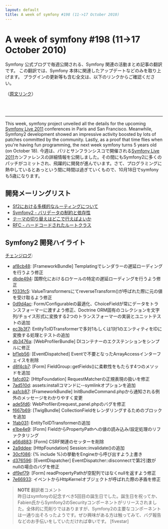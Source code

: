 ```yaml
---
layout: default
title: A week of symfony #198 (11->17 October 2010)
---
```


A week of symfony #198 (11->17 October 2010)
============================================

Symfony 公式ブログで毎週公開される、Symfony 関連の活動まとめ記事の翻訳です。
この翻訳では、Symfony 本体に関連したアップデートなどのみを取り上げます。
プラグインの更新等も含む全文は、以下のリンクからご確認ください。

（[原文リンク](http://www.symfony-project.org/blog/2010/10/17/a-week-of-symfony-198-11-17-october-2010)）

<br />
<br />
<hr />

This week, symfony project unveiled all the details for the upcoming <a href="http://www.symfony-live.com/">Symfony Live 2011</a> conferences in Paris and San Francisco. Meanwhile, Symfony2 development showed an impressive activity boosted by lots of patches committed by the community. Lastly, as a proof that time flies when you're having fun programming, the next week symfony turns 5 years old (on October 18).
今週は、パリとサンフランシスコで開催される<a href="http://www.symfony-live.com/">Symfony Live 2011</a>カンファレンスの詳細情報を公開しました。その間にもSymfony2に多くのパッチがコミットされ、飛躍的に開発が進んでいます。さて、プログラミングに熱中しているとあっという間に時間は過ぎていくもので、10月18日でsymfonyも5歳になります。
 
開発メーリングリスト
------------------------

  * [Sf2における多様的なルーティングについて](http://groups.google.com/group/symfony-devs/browse_thread/thread/74bdcfdad018cd10)
  * [Symfony2 - バリデータの制約と依存性](http://groups.google.com/group/symfony-devs/browse_thread/thread/944d9d42f7de4ba9)
  * [テーマの切り替えはどこで行えばよいか](http://groups.google.com/group/symfony-devs/browse_thread/thread/f7894031a34aa966)
  * [RFC - ハードコードされたルートクラス](http://groups.google.com/group/symfony-devs/browse_thread/thread/dd4049cffdf81207)

Symfony2 開発ハイライト
-------------------------------

[チェンジログ](http://github.com/symfony/symfony/commits/master):

  * [af8cb48](http://github.com/symfony/symfony/commit/af8cb480a3e9f77a8788ea1b80b2bba4399c337f "af8cb480a3e9f77a8788ea1b80b2bba4399c337f commit on github"): \[FrameworkBundle\] Templatingでレンダラーの遅延ローディングを行うよう修正
  * [dbde494](http://github.com/symfony/symfony/commit/dbde494424d89f50b8614f2e50040dcd21c17f7a "dbde494424d89f50b8614f2e50040dcd21c17f7a commit on github"): 国際化におけるロケールの特定の遅延ローディングを行うよう修正
  * [f033fc5](http://github.com/symfony/symfony/commit/f033fc5578b0a2953fe5e95bac6c99766c28625e "f033fc5578b0a2953fe5e95bac6c99766c28625e commit on github"): ValueTransformersにてreverseTransform()が呼ばれた際に元の値を受け取るよう修正
  * [0d9d4ac](http://github.com/symfony/symfony/commit/0d9d4ac583ad73859880973d3ffcc8f90866cbf3 "0d9d4ac583ad73859880973d3ffcc8f90866cbf3 commit on github"): Form/Configurableの最適化、ChoiceFieldが常にデータをトランスフォーマーに渡すよう修正、Doctrine ORM固有のコレクションを文字列/チョイス形式に変換する2つのトランスフォーマーの実装とユニットテストの追加
  * [ec3b3f7](http://github.com/symfony/symfony/commit/ec3b3f7637c94be6e9be4c8061b35f9e10129a6d "ec3b3f7637c94be6e9be4c8061b35f9e10129a6d commit on github"): EntityToIDTransformerで多対1もしくは1対1のエンティティをIDに変換する処理とテストの追加
  * [db3476a](http://github.com/symfony/symfony/commit/db3476aeaa74a6b888e60381929dda8a92c7491a "db3476aeaa74a6b888e60381929dda8a92c7491a commit on github"): \[WebProfilerBundle\] DIコンテナーのエクステンションをシンプルに修正
  * [bf1eb56](http://github.com/symfony/symfony/commit/bf1eb56a34cf8aa809150f28c5dfc2ca04593c73 "bf1eb56a34cf8aa809150f28c5dfc2ca04593c73 commit on github"): \[EventDispatched\] Eventで不要となったArrayAccessインターフェイスを削除
  * [d8f4cb7](http://github.com/symfony/symfony/commit/d8f4cb79c92f631d3de2bcc719a8a38245c42c14 "d8f4cb79c92f631d3de2bcc719a8a38245c42c14 commit on github"): \[Form\] FieldGroup::getFields()に柔軟性をもたらす4つのメソッドを追加
  * [fafcd02](http://github.com/symfony/symfony/commit/fafcd02684ef4029beb40b11ca72dabe2eabff2f "fafcd02684ef4029beb40b11ca72dabe2eabff2f commit on github"): \[HttpFoundation\] RequestMatcherの正規表現の扱いを修正
  * [7ad510d](http://github.com/symfony/symfony/commit/7ad510d6ef66ba7471d8d4e7fee003752c0618f9 "7ad510d6ef66ba7471d8d4e7fee003752c0618f9 commit on github"): assets:installコマンドに--symlinkオプションを追加
  * [aa1cb87](http://github.com/symfony/symfony/commit/aa1cb87f603ef87f5b5c0506ffa92e0387debf39 "aa1cb87f603ef87f5b5c0506ffa92e0387debf39 commit on github"): \[FrameworkBundle\] InitBundleCommand.phpから通知される例外のメッセージをわかりやすく変更
  * [ade5fd6](http://github.com/symfony/symfony/commit/ade5fd6574d8c17537a058d055d78489505e6992 "ade5fd6574d8c17537a058d055d78489505e6992 commit on github"): WebProfilerのrequest_panel.phpのバグを修正
  * [f667b69](http://github.com/symfony/symfony/commit/f667b6928fa481745ca4c942b79b66a7b394a5ad "f667b6928fa481745ca4c942b79b66a7b394a5ad commit on github"): \[TwigBundle\] CollectionFieldをレンダリングするためのブロックを追加
  * [1fab031](http://github.com/symfony/symfony/commit/1fab031d4d91719d49d42e6edcdc8d6da4f10339 "1fab031d4d91719d49d42e6edcdc8d6da4f10339 commit on github"): EntityToIDTransformerの追加
  * [e1be4e9](http://github.com/symfony/symfony/commit/e1be4e96899bfb03193c83b0c979c45e462e0436 "e1be4e96899bfb03193c83b0c979c45e462e0436 commit on github"): \[Form\] FieldからPropertyPathへの値の読み込み/設定処理のリファクタリング
  * [a66d883](http://github.com/symfony/symfony/commit/a66d883afd1cf69f5879734e7b6d7a2b75ebbfcd "a66d883afd1cf69f5879734e7b6d7a2b75ebbfcd commit on github"): \[Form\] CSRF関連のセッターを削除
  * [2a9ddee](http://github.com/symfony/symfony/commit/2a9ddee162e184efc862b557673b17640d2fa83a "2a9ddee162e184efc862b557673b17640d2fa83a commit on github"): \[HttpFoundation\] Session::invalidate()の追加
  * [30cf086](http://github.com/symfony/symfony/commit/30cf0868281fa2e34ce347ea0fb1201842bf1d6e "30cf0868281fa2e34ce347ea0fb1201842bf1d6e commit on github"): {% include %}の挙動をEngineから呼び出すよう上書き
  * [d376596](http://github.com/symfony/symfony/commit/d376596f7e490257db04ce307c60f1ef33767672 "d376596f7e490257db04ce307c60f1ef33767672 commit on github"): \[EventDispatcher\] EventDispatcher::disconnectで第2引数がnullの場合のバグを修正
  * [df9ef79](http://github.com/symfony/symfony/commit/df9ef799536a68c23367e11ebdd6e13947b57bb5 "df9ef799536a68c23367e11ebdd6e13947b57bb5 commit on github"): \[Form\] readPropertyPathが空配列ではなくnullを返すよう修正
  * [7e66933](http://github.com/symfony/symfony/commit/7e669338761f1b856efa0ecd01a91cc1e1180996 "7e669338761f1b856efa0ecd01a91cc1e1180996 commit on github"): イベントからHttpKernelオブジェクトが呼ばれた際の矛盾を修正

> **NOTE**
> 翻訳者コメント<br />
> 昨日はsymfonyの記念すべき5回目の誕生日でした。誕生日を祝ってか、Fabien氏からSymfony2のSecurityコンポーネントがリリースされました。全体的に荒削りではありますが、Symfony2の主要なコンポーネントは一通り出そろったようです。ぜひ興味がある方は触ってみて、バグ報告などのお手伝いをしていただければ幸いです。
> [fivestar]


